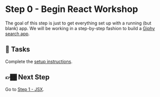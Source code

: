 # Step 0 - Begin React Workshop

The goal of this step is just to get everything set up with a running (but blank) app. We will be working in a step-by-step fashion to build a [Giphy search app](https://react-workshop.benmvp.com/).

## 📝 Tasks

Complete the [setup instructions](../../#setup).

## 👉🏾 Next Step

Go to [Step 1 - JSX](../01-jsx/).

